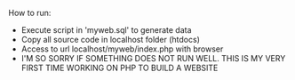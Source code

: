 How to run:

- Execute script in 'myweb.sql' to generate data
- Copy all source code in localhost folder (htdocs)
- Access to url localhost/myweb/index.php with browser
- I'M SO SORRY IF SOMETHING DOES NOT RUN WELL. THIS IS MY VERY FIRST TIME WORKING ON PHP TO BUILD A WEBSITE
